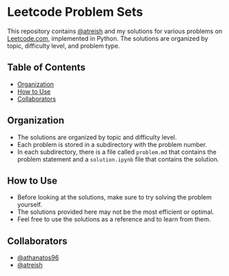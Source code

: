 # Leetcode Problem Sets

This repository contains [@atreish](https://github.com/atreish) and my solutions for various problems on [Leetcode.com](https://leetcode.com/), implemented in Python. The solutions are organized by topic, difficulty level, and problem type.

## Table of Contents

- [Organization](#organization)
- [How to Use](#how-to-use)
- [Collaborators](#collaborators)

## Organization
- The solutions are organized by topic and difficulty level.
- Each problem is stored in a subdirectory with the problem number.
- In each subdirectory, there is a file called `problem.md` that contains the problem statement and a `solution.ipynb` file that contains the solution.

## How to Use
- Before looking at the solutions, make sure to try solving the problem yourself.
- The solutions provided here may not be the most efficient or optimal.
- Feel free to use the solutions as a reference and to learn from them.

## Collaborators
- [@athanatos96](https://github.com/athanatos96)
- [@atreish](https://github.com/atreish) 

